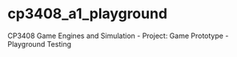# cp3408_a1_playground
CP3408 Game Engines and Simulation - Project: Game Prototype - Playground Testing
